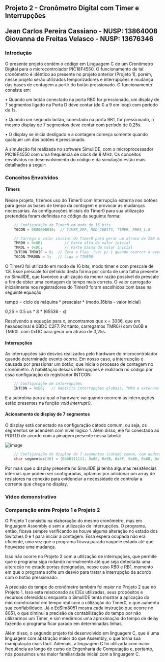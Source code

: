 ## Projeto 2 - Cronômetro Digital com Timer e Interrupções <br> <br> Jean Carlos Pereira Cassiano - NUSP: 13864008 <br> Giovanna de Freitas Velasco - NUSP: 13676346

### Introdução

O presente projeto contém o código em Linguagem C de um Cronômetro Digital para o microcontrolador PIC18F4550. O funcionamento de tal cronômetro é idêntico
ao presente no projeto anterior (Projeto 1), porém, nesse projeto serão utilizados temporizadores e interrupções e mudança das bases de contagem a partir do 
botão pressionado. O funcionamento consiste em:

• Quando um botão conectado na porta RB0 for pressionado, um display de 7 segmentos ligado na Porta D deve contar (de 0 a 9 em loop) com período de 1s.

• Quando um segundo botão, conectado na porta RB1, for pressionado, o mesmo display de 7 segmentos deve contar com período de 0,25s.

• O display se inicia desligado e a contagem começa somente quando qualquer um dos botões é pressionado.

A simulação foi realizada no software SimulIDE, com o microprocessador PIC18F4550 com uma frequência de clock de 8 MHz. Os conceitos envolvidos no desenvolvimento
do código e da simulação estão mais detalhados a seguir:

### Conceitos Envolvidos

#### Timers

Nesse projeto, fizemos uso do Timer0 com Interrupção externa nos botões para gerar as bases de tempo da contagem e provocar as mudanças necessárias.
As configurações iniciais do Timer0 para sua utilização pretendida foram definidas no código da seguinte forma:

``` C
    // Configuração do Timer0 em modo de 16 bits
    T0CON = 0B00000010;  // TIMER_OFF, MOD_16BITS, TIMER, PRES_1:8

    // Carrega o valor inicial do Timer0 para gerar um atraso de 250 ms
    TMR0H = 0x0B;          // Parte alta do valor inicial 
    TMR0L = 0xDC;          // Parte baixa do valor inicial
    INTCON.TMR0IF = 0;  // Zera a Flag  (vai p/ 1 quando ocorrer o overflow)
    T0CON.TMR0ON = 1;   // Liga o TIMER0
```

O Timer0 foi utilizado em modo de 16 bits, modo timer e com prescale de 1:8. Esse prescale foi definido desta forma por conta de uma falha presente no SimulIDE, que
 favorece a utilização da menor razão possível do prescale a fim de obter uma contagem de tempo mais correta. O valor carregado inicialmente nos registradores
 do Timer0 foram escolhidos com base na seguinte equação:

tempo = ciclo de máquina * prescalar * (modo_16bits - valor inicial)

0,25 = 0.5 us * 8 * (65536 - x)

Resolvendo a equação para x, encontramos que x = 3036, que em hexadecimal é 0BDC C2F7. Portanto, carregamos TMR0H com 0x0B e TMR0L com 0xDC para gerar um atraso de 0,25s.

#### Interrupções

As interrupções são desvios realizados pelo hardware do microcontrolador quando determinado evento ocorre. Em nosso caso, a interrupção é causada por 
pressionar um botão, que inicia o processo de contagem no cronômetro. A habilitação dessas interrupções é realizada no código por essa configuração 
do registrador INTCON:

``` C
    // Configuração de interrupções
    INTCON = 0xE0;   // Habilita interrupções globais, TMR0 e externas
```

E a subrotina para a qual o hardware vai quando ocorrem as interrupções estão presentes na função *void interrupt()*.

#### Acionamento do display de 7 segmentos

O display está conectado na configuração cátodo comum, ou seja, os segmentos se acendem com nível lógico 1. Além disso, ele foi conectado ao PORTD de
acordo com a pinagem presente nessa tabela:

![image](https://github.com/user-attachments/assets/a8716983-5054-4eb0-a489-7cfe67ce8e60)

``` C
    // Configuração do display de 7 segmentos (cátodo comum, com underscore e ponto decimal)
    char segmentos[10] = {0b00111111, 0x06, 0x5B, 0x4F, 0x66, 0x6D, 0x7D, 0x07, 0x7F, 0x6F};
``` 

Por mais que o display presente no SimulIDE já tenha algumas resistências internas que podem ser configuradas, optamos por adicionar um array de resistores
na conexão para evidenciar a necessidade de controlar a corrente que chega no display.


### Vídeo demonstrativo



### Comparação entre Projeto 1 e Projeto 2

O Projeto 1 consistiu na elaboração do mesmo cronômetro, mas em linguagem Assembly e sem a utilização de interrupções. O programa, então, ficava sempre
verificando se houve alguma alteração no estado dos Switches 0 e 1 para iniciar a contagem. Essa espera ocupada não era eficiente, uma vez que o programa
ficava parado naquele estado até que houvesse uma mudança. 

Isso não ocorre no Projeto 2 com a utilização de interrupções, que permite que o programa siga rodando normalmente até que seja detectada uma alteração no 
estado portas designadas, nesse caso RB0 e RB1, momento em que o programa sofre um desvio para tratar a interrupção de acordo com o botão pressionado.

A precisão do tempo do cronômetro também foi maior no Projeto 2 que no Projeto 1. Isso está relacionado às IDEs utilizadas, seus propósitos e recursos oferecidos:
enquanto o SimulIDE tenta mostrar a aplicação do microcontrolador em tempo real com a utilização do Timer0, o que aumenta sua confiabilidade. Já o EdSIm8051 
mostra cada instrução que ocorre no 8051, o que diminui a precisão da contabilização do tempo por não utilizarmos um Timer, e sim medirmos uma aproximação 
do tempo de delay fazendo o programa ficar parado em determinadas linhas.

Além disso, o segundo projeto foi desenvolvido em linguagem C, que é uma linguagem com abstração maior do que Assembly, o que torna sua manipulação mais fácil.
Ademais, a linguagem C foi utilizada com maior frequência ao longo do curso de Engenharia de Computação e, portanto, nós possuímos uma maior familiaridade inicial 
com a linguagem C. 



